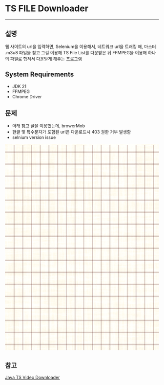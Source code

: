 

# TS FILE Downloader 
- - -

## 설명

웹 사이트의 url을 입력하면, Selenium을 이용해서, 네트워크 url을 트래킹 해, 마스터 .m3u8 파일을 찾고 
그걸 이용해 TS File List를 다운받은 뒤 FFMPEG을 이용해 하나의 파일로 합쳐서 다운받게 해주는 프로그램

## System Requirements

- JDK 21
- FFMPEG 
- Chrome Driver


## 문제

- 아래 참고 글을 이용했는데, browerMob
- 한글 및 특수문자가 포함된 url은 다운로드시 403 권한 거부 발생함
- selnium version issue

![background](img/background.jpg)




## 참고

[Java TS Video Downloader](https://medium.com/geekculture/java-ts-video-downloader-a0fcf23ab84a)





